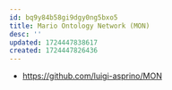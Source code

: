 ```yaml
---
id: bq9y84b58gi9dgy0ng5bxo5
title: Mario Ontology Network (MON)
desc: ''
updated: 1724447838617
created: 1724447826436
---
```


- https://github.com/luigi-asprino/MON